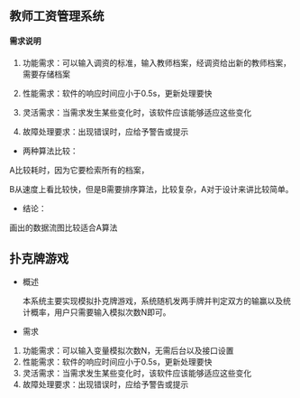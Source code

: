 ## 教师工资管理系统 ##

#### 需求说明 

1. 功能需求：可以输入调资的标准，输入教师档案，经调资给出新的教师档案，需要存储档案

2. 性能需求：软件的响应时间应小于0.5s，更新处理要快

3. 灵活需求：当需求发生某些变化时，该软件应该能够适应这些变化

4. 故障处理要求：出现错误时，应给予警告或提示

* 两种算法比较：

A比较耗时，因为它要检索所有的档案，

B从速度上看比较快，但是B需要排序算法，比较复杂，A对于设计来讲比较简单。

* 结论：

画出的数据流图比较适合A算法

##  扑克牌游戏 ##

* 概述

  ​	本系统主要实现模拟扑克牌游戏，系统随机发两手牌并判定双方的输赢以及统计概率，用户只需要输入模拟次数N即可。

* 需求

1. 功能需求：可以输入变量模拟次数N，无需后台以及接口设置
2. 性能需求：软件的响应时间应小于0.5s，更新处理要快
3. 灵活需求：当需求发生某些变化时，该软件应该能够适应这些变化
4. 故障处理要求：出现错误时，应给予警告或提示